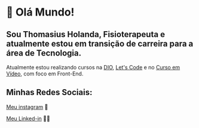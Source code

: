  # 👋 Olá Mundo!
 ## Sou Thomasius Holanda, Fisioterapeuta e atualmente estou em transição de carreira para a área de Tecnologia. 
 Atualmente estou realizando cursos na [DIO](https://www.dio.me/), [Let's Code](https://letscode.com.br/) e no [Curso em Vídeo](https://www.cursoemvideo.com/), com foco em Front-End.

 ## Minhas Redes Sociais: 
 [Meu instagram](https://www.instagram.com/thomasiusholanda/) 🤳
 
 [Meu Linked-in](https://www.linkedin.com/in/thomasius-holanda-772821237/) 🧑‍💼
